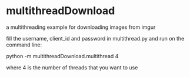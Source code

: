 # multithreadDownload
a multithreading example for downloading images from imgur


fill the username, client_id and password in multithread.py and run on the command line:

python -m multithreadDownload.multithread 4

where 4 is the number of threads that you want to use 
